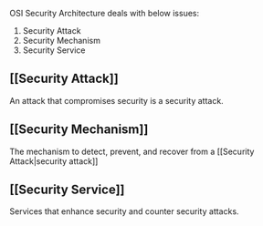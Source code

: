 
OSI Security Architecture deals with below issues:

1. Security Attack
2. Security Mechanism
3. Security Service

## [[Security Attack]]

An attack that compromises security is a security attack.
## [[Security Mechanism]]

The mechanism to detect, prevent, and recover from a [[Security Attack|security attack]]
## [[Security Service]]

Services that enhance security and counter security attacks.